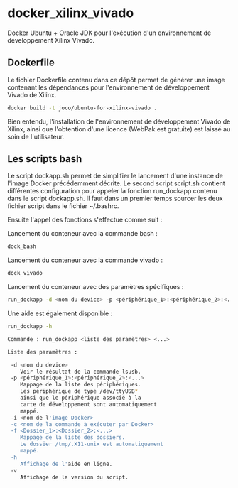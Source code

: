# docker_xilinx_vivado
Docker Ubuntu + Oracle JDK pour l'exécution d'un environnement de développement Xilinx Vivado.

## Dockerfile

Le fichier Dockerfile contenu dans ce dépôt permet de générer une image contenant les dépendances pour l'environnement de développement Vivado de Xilinx.

```bash
docker build -t joco/ubuntu-for-xilinx-vivado .
```

Bien entendu, l'installation de l'environnement de développement Vivado de Xilinx, ainsi que l'obtention d'une licence (WebPak est gratuite) est laissé au soin de l'utilisateur.

## Les scripts bash

Le script dockapp.sh permet de simplifier le lancement d'une instance de l'image Docker précédemment décrite.
Le second script script.sh contient différentes configuration pour appeler la fonction run_dockapp contenu dans le script dockapp.sh.
Il faut dans un premier temps sourcer les deux fichier script dans le fichier ~/.bashrc.

Ensuite l'appel des fonctions s'effectue comme suit :

Lancement du conteneur avec la commande bash :
```bash
dock_bash
```

Lancement du conteneur avec la commande vivado :
```bash
dock_vivado
```

Lancement du conteneur avec des paramètres spécifiques :
```bash
run_dockapp -d <nom du device> -p <périphérique_1>:<périphérique_2>:<...> -i <nom de l'image Docker> -c <nom de la commande à exécuter par Docker> -f <Dossier_1>:<Dossier_2>:<...>
```

Une aide est également disponible :
```bash
run_dockapp -h
```

```bash
Commande : run_dockapp <liste des paramètres> <...>

Liste des paramètres :

 -d <nom du device>
    Voir le résultat de la commande lsusb.
 -p <périphérique_1>:<périphérique_2>:<...>
    Mappage de la liste des périphériques.
    Les périphérique de type /dev/ttyUSB*
    ainsi que le périphérique associé à la
    carte de développement sont automatiquement
    mappé.
 -i <nom de l'image Docker>
 -c <nom de la commande à exécuter par Docker>
 -f <Dossier_1>:<Dossier_2>:<...>
    Mappage de la liste des dossiers.
    Le dossier /tmp/.X11-unix est automatiquement
    mappé.
 -h
    Affichage de l'aide en ligne.
 -v
    Affichage de la version du script.
```
